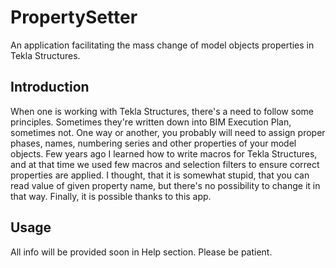 # PropertySetter
An application facilitating the mass change of model objects properties in Tekla Structures.

## Introduction
When one is working with Tekla Structures, there's a need to follow some principles. Sometimes they're written down into BIM Execution Plan, sometimes not. One way or another, you probably will need to assign proper phases, names, numbering series and other properties of your model objects. Few years ago I learned how to write macros for Tekla Structures, and at that time we used few macros and selection filters to ensure correct properties are applied. I thought, that it is somewhat stupid, that you can read value of given property name, but there's no possibility to change it in that way. Finally, it is possible thanks to this app.

## Usage
All info will be provided soon in Help section. Please be patient.
